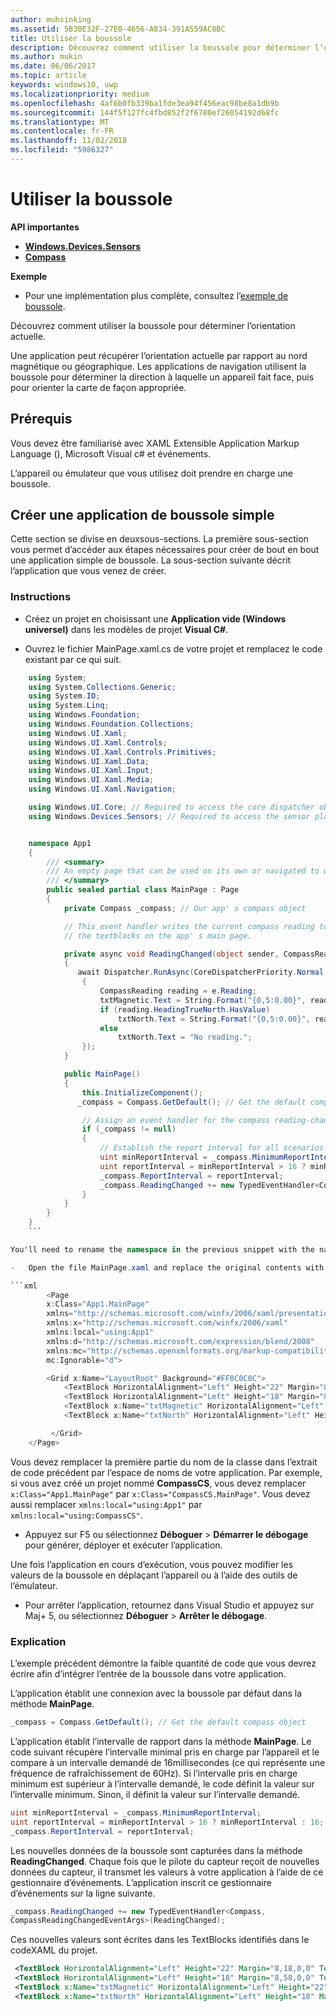 ```yaml
---
author: muhsinking
ms.assetid: 5B30E32F-27E0-4656-A834-391A559AC8BC
title: Utiliser la boussole
description: Découvrez comment utiliser la boussole pour déterminer l’orientation actuelle.
ms.author: mukin
ms.date: 06/06/2017
ms.topic: article
keywords: windows10, uwp
ms.localizationpriority: medium
ms.openlocfilehash: 4af6b0fb339ba1fde3ea94f456eac98be8a1db9b
ms.sourcegitcommit: 144f5f127fc4fbd852f2f6780ef26054192d68fc
ms.translationtype: MT
ms.contentlocale: fr-FR
ms.lasthandoff: 11/02/2018
ms.locfileid: "5986327"
---
```

# <a name="use-the-compass"></a>Utiliser la boussole


**API importantes**

-   [**Windows.Devices.Sensors**](https://msdn.microsoft.com/library/windows/apps/BR206408)
-   [**Compass**](https://msdn.microsoft.com/library/windows/apps/BR225705)

**Exemple**

-   Pour une implémentation plus complète, consultez l’[exemple de boussole](https://github.com/Microsoft/Windows-universal-samples/tree/master/Samples/Compass).

Découvrez comment utiliser la boussole pour déterminer l’orientation actuelle.

Une application peut récupérer l’orientation actuelle par rapport au nord magnétique ou géographique. Les applications de navigation utilisent la boussole pour déterminer la direction à laquelle un appareil fait face, puis pour orienter la carte de façon appropriée.

## <a name="prerequisites"></a>Prérequis

Vous devez être familiarisé avec XAML Extensible Application Markup Language (), Microsoft Visual c# et événements.

L’appareil ou émulateur que vous utilisez doit prendre en charge une boussole.

## <a name="create-a-simple-compass-app"></a>Créer une application de boussole simple

Cette section se divise en deuxsous-sections. La première sous-section vous permet d’accéder aux étapes nécessaires pour créer de bout en bout une application simple de boussole. La sous-section suivante décrit l’application que vous venez de créer.

### <a name="instructions"></a>Instructions

-   Créez un projet en choisissant une **Application vide (Windows universel)** dans les modèles de projet **Visual C#**.

-   Ouvrez le fichier MainPage.xaml.cs de votre projet et remplacez le code existant par ce qui suit.

```csharp
    using System;
    using System.Collections.Generic;
    using System.IO;
    using System.Linq;
    using Windows.Foundation;
    using Windows.Foundation.Collections;
    using Windows.UI.Xaml;
    using Windows.UI.Xaml.Controls;
    using Windows.UI.Xaml.Controls.Primitives;
    using Windows.UI.Xaml.Data;
    using Windows.UI.Xaml.Input;
    using Windows.UI.Xaml.Media;
    using Windows.UI.Xaml.Navigation;

    using Windows.UI.Core; // Required to access the core dispatcher object
    using Windows.Devices.Sensors; // Required to access the sensor platform and the compass


    namespace App1
    {
        /// <summary>
        /// An empty page that can be used on its own or navigated to within a Frame.
        /// </summary>
        public sealed partial class MainPage : Page
        {
            private Compass _compass; // Our app' s compass object

            // This event handler writes the current compass reading to
            // the textblocks on the app' s main page.

            private async void ReadingChanged(object sender, CompassReadingChangedEventArgs e)
            {
               await Dispatcher.RunAsync(CoreDispatcherPriority.Normal, () =>
                {
                    CompassReading reading = e.Reading;
                    txtMagnetic.Text = String.Format("{0,5:0.00}", reading.HeadingMagneticNorth);
                    if (reading.HeadingTrueNorth.HasValue)
                        txtNorth.Text = String.Format("{0,5:0.00}", reading.HeadingTrueNorth);
                    else
                        txtNorth.Text = "No reading.";
                });
            }

            public MainPage()
            {
                this.InitializeComponent();
               _compass = Compass.GetDefault(); // Get the default compass object

                // Assign an event handler for the compass reading-changed event
                if (_compass != null)
                {
                    // Establish the report interval for all scenarios
                    uint minReportInterval = _compass.MinimumReportInterval;
                    uint reportInterval = minReportInterval > 16 ? minReportInterval : 16;
                    _compass.ReportInterval = reportInterval;
                    _compass.ReadingChanged += new TypedEventHandler<Compass, CompassReadingChangedEventArgs>(ReadingChanged);
                }
            }
        }
    }
    ```

You'll need to rename the namespace in the previous snippet with the name you gave your project. For example, if you created a project named **CompassCS**, you'd replace `namespace App1` with `namespace CompassCS`.

-   Open the file MainPage.xaml and replace the original contents with the following XML.

```xml
        <Page
        x:Class="App1.MainPage"
        xmlns="http://schemas.microsoft.com/winfx/2006/xaml/presentation"
        xmlns:x="http://schemas.microsoft.com/winfx/2006/xaml"
        xmlns:local="using:App1"
        xmlns:d="http://schemas.microsoft.com/expression/blend/2008"
        xmlns:mc="http://schemas.openxmlformats.org/markup-compatibility/2006"
        mc:Ignorable="d">

        <Grid x:Name="LayoutRoot" Background="#FF0C0C0C">
            <TextBlock HorizontalAlignment="Left" Height="22" Margin="8,18,0,0" TextWrapping="Wrap" Text="Magnetic Heading:" VerticalAlignment="Top" Width="104" Foreground="#FFFBF9F9"/>
            <TextBlock HorizontalAlignment="Left" Height="18" Margin="8,58,0,0" TextWrapping="Wrap" Text="True North Heading:" VerticalAlignment="Top" Width="104" Foreground="#FFF3F3F3"/>
            <TextBlock x:Name="txtMagnetic" HorizontalAlignment="Left" Height="22" Margin="130,18,0,0" TextWrapping="Wrap" Text="TextBlock" VerticalAlignment="Top" Width="116" Foreground="#FFFBF6F6"/>
            <TextBlock x:Name="txtNorth" HorizontalAlignment="Left" Height="18" Margin="130,58,0,0" TextWrapping="Wrap" Text="TextBlock" VerticalAlignment="Top" Width="116" Foreground="#FFF5F1F1"/>

         </Grid>
    </Page>
```

Vous devez remplacer la première partie du nom de la classe dans l’extrait de code précédent par l’espace de noms de votre application. Par exemple, si vous avez créé un projet nommé **CompassCS**, vous devez remplacer `x:Class="App1.MainPage"` par `x:Class="CompassCS.MainPage"`. Vous devez aussi remplacer `xmlns:local="using:App1"` par `xmlns:local="using:CompassCS"`.

-   Appuyez sur F5 ou sélectionnez **Déboguer** > **Démarrer le débogage** pour générer, déployer et exécuter l’application.

Une fois l’application en cours d’exécution, vous pouvez modifier les valeurs de la boussole en déplaçant l’appareil ou à l’aide des outils de l’émulateur.

-   Pour arrêter l’application, retournez dans Visual Studio et appuyez sur Maj+ 5, ou sélectionnez **Déboguer** > **Arrêter le débogage**.

### <a name="explanation"></a>Explication

L’exemple précédent démontre la faible quantité de code que vous devrez écrire afin d’intégrer l’entrée de la boussole dans votre application.

L’application établit une connexion avec la boussole par défaut dans la méthode **MainPage**.

```csharp
_compass = Compass.GetDefault(); // Get the default compass object
```

L’application établit l’intervalle de rapport dans la méthode **MainPage**. Le code suivant récupère l’intervalle minimal pris en charge par l’appareil et le compare à un intervalle demandé de 16millisecondes (ce qui représente une fréquence de rafraîchissement de 60Hz). Si l’intervalle pris en charge minimum est supérieur à l’intervalle demandé, le code définit la valeur sur l’intervalle minimum. Sinon, il définit la valeur sur l’intervalle demandé.

```csharp
uint minReportInterval = _compass.MinimumReportInterval;
uint reportInterval = minReportInterval > 16 ? minReportInterval : 16;
_compass.ReportInterval = reportInterval;
```

Les nouvelles données de la boussole sont capturées dans la méthode **ReadingChanged**. Chaque fois que le pilote du capteur reçoit de nouvelles données du capteur, il transmet les valeurs à votre application à l’aide de ce gestionnaire d’événements. L’application inscrit ce gestionnaire d’événements sur la ligne suivante.

```csharp
_compass.ReadingChanged += new TypedEventHandler<Compass,
CompassReadingChangedEventArgs>(ReadingChanged);
```

Ces nouvelles valeurs sont écrites dans les TextBlocks identifiés dans le codeXAML du projet.

```xml
 <TextBlock HorizontalAlignment="Left" Height="22" Margin="8,18,0,0" TextWrapping="Wrap" Text="Magnetic Heading:" VerticalAlignment="Top" Width="104" Foreground="#FFFBF9F9"/>
 <TextBlock HorizontalAlignment="Left" Height="18" Margin="8,58,0,0" TextWrapping="Wrap" Text="True North Heading:" VerticalAlignment="Top" Width="104" Foreground="#FFF3F3F3"/>
 <TextBlock x:Name="txtMagnetic" HorizontalAlignment="Left" Height="22" Margin="130,18,0,0" TextWrapping="Wrap" Text="TextBlock" VerticalAlignment="Top" Width="116" Foreground="#FFFBF6F6"/>
 <TextBlock x:Name="txtNorth" HorizontalAlignment="Left" Height="18" Margin="130,58,0,0" TextWrapping="Wrap" Text="TextBlock" VerticalAlignment="Top" Width="116" Foreground="#FFF5F1F1"/>
```
 

 
